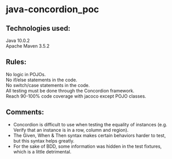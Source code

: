 # java-concordion_poc

## Technologies used:
Java 10.0.2  
Apache Maven 3.5.2

## Rules:
No logic in POJOs.  
No if/else statements in the code.  
No switch/case statements in the code.  
All testing must be done through the Concordion framework.  
Reach 90-100% code coverage with jacoco except POJO classes.

## Comments:
-  Concordion is difficult to use when testing the equality of instances (e.g. Verify that an instance is in a row, column and region).  
-  The Given, When & Then syntax makes certain behaviors harder to test, but this syntax helps greatly.  
-  For the sake of BDD, some information was hidden in the test fixtures, which is a little detrimental.
